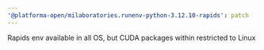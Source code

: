 ```yaml
---
'@platforma-open/milaboratories.runenv-python-3.12.10-rapids': patch
---
```


Rapids env available in all OS, but CUDA packages within restricted to Linux
